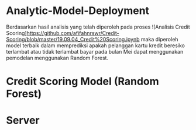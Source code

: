 # Analytic-Model-Deployment

Berdasarkan hasil analisis yang telah diperoleh pada proses ![Analisis Credit Scoring]https://github.com/afifahnrswr/Credit-Scoring/blob/master/19.09.04_Credit%20Scoring.ipynb maka diperoleh model terbaik dalam memprediksi apakah pelanggan kartu kredit beresiko terlambat atau tidak terlambat bayar pada bulan Mei dapat menggunakan pemodelan menggunakan Random Forest. 

# Credit Scoring Model (Random Forest)

# Server
